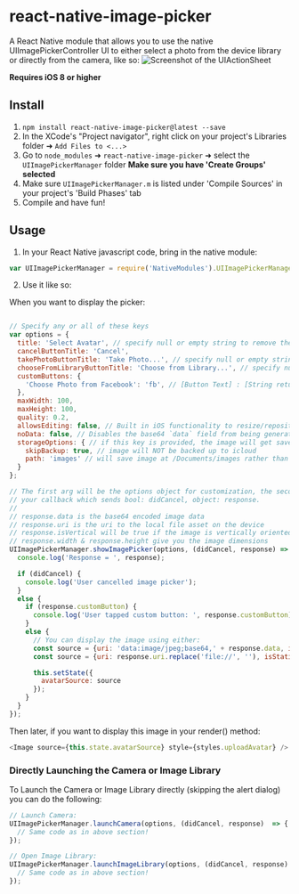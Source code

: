 # react-native-image-picker
A React Native module that allows you to use the native UIImagePickerController UI to either select a photo from the device library or directly from the camera, like so:
![Screenshot of the UIActionSheet](https://github.com/marcshilling/react-native-image-picker/blob/master/AlertSheetImage.jpg)

**Requires iOS 8 or higher**

## Install
1. `npm install react-native-image-picker@latest --save`
2. In the XCode's "Project navigator", right click on your project's Libraries folder ➜ `Add Files to <...>`
3. Go to `node_modules` ➜ `react-native-image-picker` ➜ select the `UIImagePickerManager` folder **Make sure you have 'Create Groups' selected**
4. Make sure `UIImagePickerManager.m` is listed under 'Compile Sources' in your project's 'Build Phases' tab
5. Compile and have fun!

## Usage
1. In your React Native javascript code, bring in the native module:

  ```javascript
var UIImagePickerManager = require('NativeModules').UIImagePickerManager;
  ```
2. Use it like so:

  When you want to display the picker:
  ```javascript

  // Specify any or all of these keys
  var options = {
    title: 'Select Avatar', // specify null or empty string to remove the title
    cancelButtonTitle: 'Cancel',
    takePhotoButtonTitle: 'Take Photo...', // specify null or empty string to remove this button
    chooseFromLibraryButtonTitle: 'Choose from Library...', // specify null or empty string to remove this button
    customButtons: {
      'Choose Photo from Facebook': 'fb', // [Button Text] : [String returned upon selection]
    },
    maxWidth: 100,
    maxHeight: 100,
    quality: 0.2,
    allowsEditing: false, // Built in iOS functionality to resize/reposition the image
    noData: false, // Disables the base64 `data` field from being generated (greatly improves performance on large photos)
    storageOptions: { // if this key is provided, the image will get saved in the documents directory (rather than a temporary directory)
      skipBackup: true, // image will NOT be backed up to icloud
      path: 'images' // will save image at /Documents/images rather than the root
    }
  };

  // The first arg will be the options object for customization, the second is
  // your callback which sends bool: didCancel, object: response.
  //
  // response.data is the base64 encoded image data
  // response.uri is the uri to the local file asset on the device
  // response.isVertical will be true if the image is vertically oriented
  // response.width & response.height give you the image dimensions
  UIImagePickerManager.showImagePicker(options, (didCancel, response) => {
    console.log('Response = ', response);

    if (didCancel) {
      console.log('User cancelled image picker');
    }
    else {
      if (response.customButton) {
        console.log('User tapped custom button: ', response.customButton);
      }
      else {
        // You can display the image using either:
        const source = {uri: 'data:image/jpeg;base64,' + response.data, isStatic: true};
        const source = {uri: response.uri.replace('file://', ''), isStatic: true};

        this.setState({
          avatarSource: source
        });
      }
    }
  });
  ```
  Then later, if you want to display this image in your render() method:
  ```javascript
  <Image source={this.state.avatarSource} style={styles.uploadAvatar} />
  ```

### Directly Launching the Camera or Image Library

  To Launch the Camera or Image Library directly (skipping the alert dialog) you can
  do the following:
  ```javascript
  // Launch Camera:
  UIImagePickerManager.launchCamera(options, (didCancel, response)  => {
    // Same code as in above section!
  });

  // Open Image Library:
  UIImagePickerManager.launchImageLibrary(options, (didCancel, response)  => {
    // Same code as in above section!
  });
  ```
